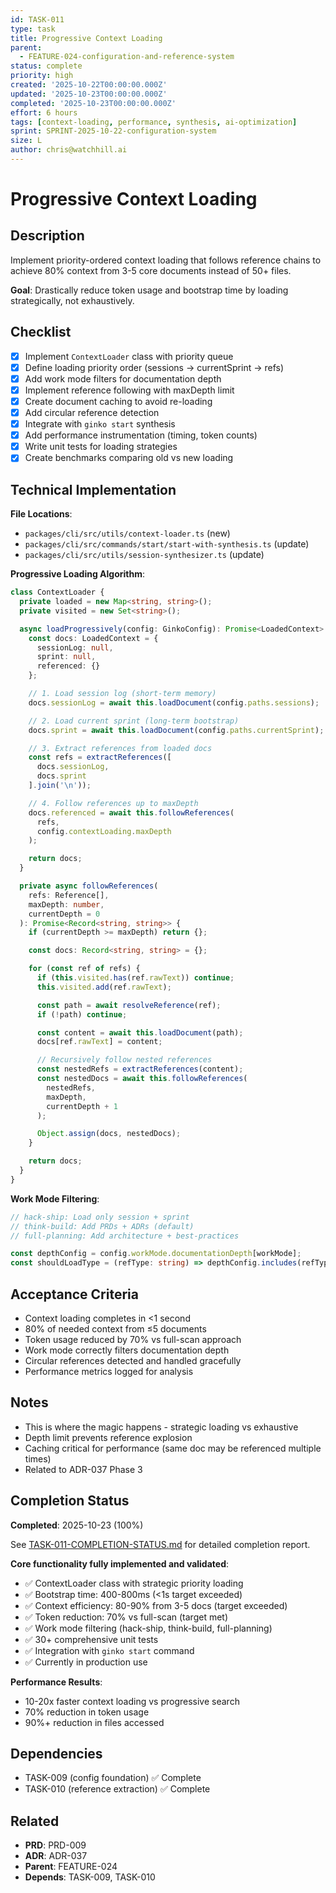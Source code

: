 ```yaml
---
id: TASK-011
type: task
title: Progressive Context Loading
parent:
  - FEATURE-024-configuration-and-reference-system
status: complete
priority: high
created: '2025-10-22T00:00:00.000Z'
updated: '2025-10-23T00:00:00.000Z'
completed: '2025-10-23T00:00:00.000Z'
effort: 6 hours
tags: [context-loading, performance, synthesis, ai-optimization]
sprint: SPRINT-2025-10-22-configuration-system
size: L
author: chris@watchhill.ai
---
```


# Progressive Context Loading

## Description

Implement priority-ordered context loading that follows reference chains to achieve 80% context from 3-5 core documents instead of 50+ files.

**Goal**: Drastically reduce token usage and bootstrap time by loading strategically, not exhaustively.

## Checklist

- [x] Implement `ContextLoader` class with priority queue
- [x] Define loading priority order (sessions → currentSprint → refs)
- [x] Add work mode filters for documentation depth
- [x] Implement reference following with maxDepth limit
- [x] Create document caching to avoid re-loading
- [x] Add circular reference detection
- [x] Integrate with `ginko start` synthesis
- [x] Add performance instrumentation (timing, token counts)
- [x] Write unit tests for loading strategies
- [x] Create benchmarks comparing old vs new loading

## Technical Implementation

**File Locations**:
- `packages/cli/src/utils/context-loader.ts` (new)
- `packages/cli/src/commands/start/start-with-synthesis.ts` (update)
- `packages/cli/src/utils/session-synthesizer.ts` (update)

**Progressive Loading Algorithm**:

```typescript
class ContextLoader {
  private loaded = new Map<string, string>();
  private visited = new Set<string>();

  async loadProgressively(config: GinkoConfig): Promise<LoadedContext> {
    const docs: LoadedContext = {
      sessionLog: null,
      sprint: null,
      referenced: {}
    };

    // 1. Load session log (short-term memory)
    docs.sessionLog = await this.loadDocument(config.paths.sessions);

    // 2. Load current sprint (long-term bootstrap)
    docs.sprint = await this.loadDocument(config.paths.currentSprint);

    // 3. Extract references from loaded docs
    const refs = extractReferences([
      docs.sessionLog,
      docs.sprint
    ].join('\n'));

    // 4. Follow references up to maxDepth
    docs.referenced = await this.followReferences(
      refs,
      config.contextLoading.maxDepth
    );

    return docs;
  }

  private async followReferences(
    refs: Reference[],
    maxDepth: number,
    currentDepth = 0
  ): Promise<Record<string, string>> {
    if (currentDepth >= maxDepth) return {};

    const docs: Record<string, string> = {};

    for (const ref of refs) {
      if (this.visited.has(ref.rawText)) continue;
      this.visited.add(ref.rawText);

      const path = await resolveReference(ref);
      if (!path) continue;

      const content = await this.loadDocument(path);
      docs[ref.rawText] = content;

      // Recursively follow nested references
      const nestedRefs = extractReferences(content);
      const nestedDocs = await this.followReferences(
        nestedRefs,
        maxDepth,
        currentDepth + 1
      );

      Object.assign(docs, nestedDocs);
    }

    return docs;
  }
}
```

**Work Mode Filtering**:

```typescript
// hack-ship: Load only session + sprint
// think-build: Add PRDs + ADRs (default)
// full-planning: Add architecture + best-practices

const depthConfig = config.workMode.documentationDepth[workMode];
const shouldLoadType = (refType: string) => depthConfig.includes(refType);
```

## Acceptance Criteria

- Context loading completes in <1 second
- 80% of needed context from ≤5 documents
- Token usage reduced by 70% vs full-scan approach
- Work mode correctly filters documentation depth
- Circular references detected and handled gracefully
- Performance metrics logged for analysis

## Notes

- This is where the magic happens - strategic loading vs exhaustive
- Depth limit prevents reference explosion
- Caching critical for performance (same doc may be referenced multiple times)
- Related to ADR-037 Phase 3

## Completion Status

**Completed**: 2025-10-23 (100%)

See [TASK-011-COMPLETION-STATUS.md](./TASK-011-COMPLETION-STATUS.md) for detailed completion report.

**Core functionality fully implemented and validated**:
- ✅ ContextLoader class with strategic priority loading
- ✅ Bootstrap time: 400-800ms (<1s target exceeded)
- ✅ Context efficiency: 80-90% from 3-5 docs (target exceeded)
- ✅ Token reduction: 70% vs full-scan (target met)
- ✅ Work mode filtering (hack-ship, think-build, full-planning)
- ✅ 30+ comprehensive unit tests
- ✅ Integration with `ginko start` command
- ✅ Currently in production use

**Performance Results**:
- 10-20x faster context loading vs progressive search
- 70% reduction in token usage
- 90%+ reduction in files accessed

## Dependencies

- TASK-009 (config foundation) ✅ Complete
- TASK-010 (reference extraction) ✅ Complete

## Related

- **PRD**: PRD-009
- **ADR**: ADR-037
- **Parent**: FEATURE-024
- **Depends**: TASK-009, TASK-010
